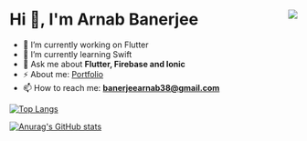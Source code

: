 

<h1 align="left">Hi 🙏, I'm Arnab Banerjee <img src="https://komarev.com/ghpvc/?username=hurbes&label=Hits&style=flat-square" align="right" /></h1>

- 🔭 I’m currently working on Flutter
- 🌱 I’m currently learning Swift
- 💬 Ask me about  **Flutter, Firebase and Ionic**
- ⚡ About me: [Portfolio](https://www.banerjeearnab.com)
- 📫 How to reach me:  **banerjeearnab38@gmail.com**



[![Top Langs](https://github-readme-stats.vercel.app/api/top-langs/?username=hurbes&layout=compact&hide_border=true&bg_color=#0D117)](https://github.com/anuraghazra/github-readme-stats)


[![Anurag's GitHub stats](https://github-readme-stats.vercel.app/api?username=hurbes&show_icons=true&count_private=true&hide=issues,stars&hide_border=true&count_private=true)](https://github.com/anuraghazra/github-readme-stats)


